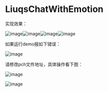 # LiuqsChatWithEmotion

实现效果：

![image](https://github.com/LMMIsGood/LiuqsChatWithEmotion/blob/master/ExampleImages/4.png)![image](https://github.com/LMMIsGood/LiuqsChatWithEmotion/blob/master/ExampleImages/5.png)![image](https://github.com/LMMIsGood/LiuqsChatWithEmotion/blob/master/ExampleImages/6.png)![image](https://github.com/LMMIsGood/LiuqsChatWithEmotion/blob/master/ExampleImages/7.png)

如果运行demo报如下错误：

![image](https://github.com/LMMIsGood/LiuqsChatWithEmotion/blob/master/ExampleImages/error1.png)

请修改pch文件地址，具体操作看下图：

![image](https://github.com/LMMIsGood/LiuqsChatWithEmotion/blob/master/ExampleImages/error2.png)

![image](https://github.com/LMMIsGood/LiuqsChatWithEmotion/blob/master/ExampleImages/error3.png)


